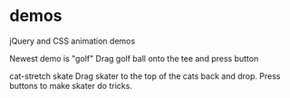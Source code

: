 # demos

jQuery and CSS animation demos

Newest demo is "golf"
Drag golf ball onto the tee and press button

cat-stretch skate
Drag skater to the top of the cats back and drop. Press buttons to make skater do tricks.

